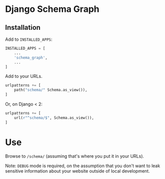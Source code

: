 # Django Schema Graph

## Installation

Add to `INSTALLED_APPS`:

```python
INSTALLED_APPS = [
    ...
    'schema_graph',
    ...
]
```

Add to your URLs.

```python
urlpatterns += [
    path("schema/" Schema.as_view()),
]
```

Or, on Django < 2:

```python
urlpatterns += [
    url(r"^schema/$", Schema.as_view()),
]
```


# Use

Browse to `/schema/` (assuming that's where you put it in your URLs).

Note: `DEBUG` mode is required, on the assumption that you don't want to leak
sensitive information about your website outside of local development.
